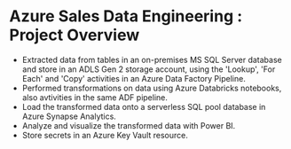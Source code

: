 # Azure Sales Data Engineering : Project Overview
- Extracted data from tables in an on-premises MS SQL Server database and store in an ADLS Gen 2 storage account, using the 'Lookup', 'For Each' and 'Copy' activities in an Azure Data Factory Pipeline.
- Performed transformations on data using Azure Databricks notebooks, also avtivities in the same ADF pipeline.
- Load the transformed data onto a serverless SQL pool database in Azure Synapse Analytics.
- Analyze and visualize the transformed data with Power BI.
- Store secrets in an Azure Key Vault resource.
